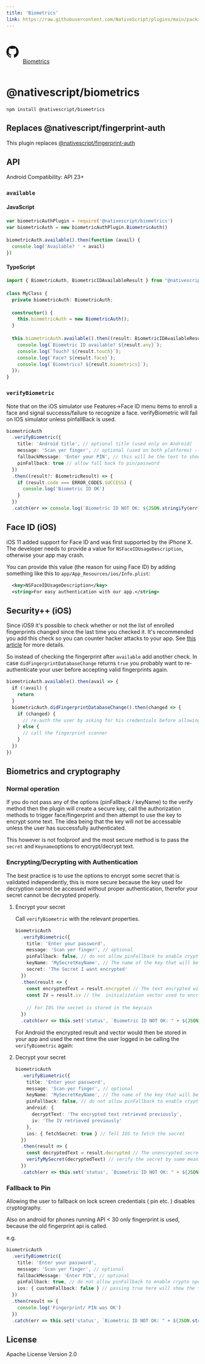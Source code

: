 ```yaml
---
title: 'Biometrics'
link: https://raw.githubusercontent.com/NativeScript/plugins/main/packages/biometrics/README.md
---
```


<div style="width: 100%; padding: 1.2em 0em">
	<img alt="github logo" src="../assets/images/github/GitHub-Mark-32px.png" style="display: inline; margin: 1em 0.5em 1em 0em">
	<a href="https://github.com/NativeScript/plugins/tree/main/packages/biometrics" target="_blank" noopener>Biometrics</a>
</div>

# @nativescript/biometrics

```cli
npm install @nativescript/biometrics
```

## Replaces @nativescript/fingerprint-auth

This plugin replaces [@nativescript/fingerprint-auth](../fingerprint-auth)

## API

Android Compatibility: API 23+

### `available`

#### JavaScript

```js
var biometricAuthPlugin = require('@nativescript/biometrics')
var biometricAuth = new biometricAuthPlugin.BiometricAuth()

biometricAuth.available().then(function (avail) {
  console.log('Available? ' + avail)
})
```

#### TypeScript

```typescript
import { BiometricAuth, BiometricIDAvailableResult } from "@nativescript/biometrics";

class MyClass {
  private biometricAuth: BiometricAuth;

  constructor() {
    this.biometricAuth = new BiometricAuth();
  }

  this.biometricAuth.available().then((result: BiometricIDAvailableResult) => {
    console.log(`Biometric ID available? ${result.any}`);
    console.log(`Touch? ${result.touch}`);
    console.log(`Face? ${result.face}`);
	console.log(`Biometrics? ${result.biometrics}`);
  });
}
```

### `verifyBiometric`

Note that on the iOS simulator use Features->Face ID menu items to enroll a face and signal successs/failure to recognize a face.
verifyBiometric will fail on IOS simulator unless pinfallBack is used.

```typescript
biometricAuth
  .verifyBiometric({
    title: 'Android title', // optional title (used only on Android)
    message: 'Scan yer finger', // optional (used on both platforms) - for FaceID on iOS see the notes about NSFaceIDUsageDescription
    fallbackMessage: 'Enter your PIN', // this will be the text to show for the "fallback" button on the biometric prompt
    pinFallback: true // allow fall back to pin/password
  })
  .then((result?: BiometricResult) => {
    if (result.code === ERROR_CODES.SUCCESS) {
      console.log('Biometric ID OK')
    }
  })
  .catch(err => console.log(`Biometric ID NOT OK: ${JSON.stringify(err)}`))
```

## Face ID (iOS)

iOS 11 added support for Face ID and was first supported by the iPhone X.
The developer needs to provide a value for `NSFaceIDUsageDescription`, otherwise your app may crash.

You can provide this value (the reason for using Face ID) by adding something like this to `app/App_Resources/ios/Info.plist`:

```xml
  <key>NSFaceIDUsageDescription</key>
  <string>For easy authentication with our app.</string>
```

## Security++ (iOS)

Since iOS9 it's possible to check whether or not the list of enrolled fingerprints changed since
the last time you checked it. It's recommended you add this check so you can counter hacker attacks
to your app. See [this article](https://www.linkedin.com/pulse/fingerprint-trojan-per-thorsheim/) for more details.

So instead of checking the fingerprint after `available` add another check.
In case `didFingerprintDatabaseChange` returns `true` you probably want to re-authenticate your user
before accepting valid fingerprints again.

```typescript
biometricAuth.available().then(avail => {
  if (!avail) {
    return
  }
  biometricAuth.didFingerprintDatabaseChange().then(changed => {
    if (changed) {
      // re-auth the user by asking for his credentials before allowing a fingerprint scan again
    } else {
      // call the fingerprint scanner
    }
  })
})
```

## Biometrics and cryptography

### Normal operation

If you do not pass any of the options (pinFallback / keyName) to the verify method then the plugin will create a secure key, call the authorization methods to trigger face/fingerprint and then attempt to use the key to encrypt some text. The idea being that the key will not be accessable unless the user has successfully authenticated.

This however is not foolproof and the most secure method is to pass the `secret` and `Keyname`options to encrypt/decrypt text.

### Encrypting/Decrypting with Authentication

The best practice is to use the options to encrypt some secret that is validated independently, this is more secure because the key used for decryption cannot be accessed without proper authentication, therefor your secret cannot be decrypted properly.

1.  Encrypt your secret

    Call `verifyBiometric` with the relevant properties.

    ```ts
    biometricAuth
      .verifyBiometric({
        title: 'Enter your password',
        message: 'Scan yer finger', // optional
        pinFallback: false, // do not allow pinFallback to enable crypto operations
        keyName: 'MySecretKeyName', // The name of the key that will be created/used
        secret: 'The Secret I want encrypted'
      })
      .then(result => {
        const encryptedText = result.encrypted // The text encrypted with a key named "MySecretKeyName" (Android Only)
        const IV = result.iv // the  initialization vector used to encrypt (Android Only)

        // For IOS the secret is stored in the keycain
      })
      .catch(err => this.set('status', `Biometric ID NOT OK: " + ${JSON.stringify(err)}`))
    ```

    For Android the encrypted result and vector would then be stored in your app and used the next time the user logged in be calling the `verifyBiometric` again:

1.  Decrypt your secret

    ```ts
    biometricAuth
      .verifyBiometric({
        title: 'Enter your password',
        message: 'Scan yer finger', // optional
        keyName: 'MySecretKeyName', // The name of the key that will be created/used
        pinFallback: false, // do not allow pinFallback to enable crypto operations
        android: {
          decryptText: 'The encrypted text retrieved previously',
          iv: 'The IV retrieved previously'
        },
        ios: { fetchSecret: true } // Tell IOS to fetch the secret
      })
      .then(result => {
        const decryptedText = result.decrypted // The unencrypted secret
        verifyMySecret(decryptedText) // verify the secret by some means, e.g. a call to a back end server.
      })
      .catch(err => this.set('status', `Biometric ID NOT OK: " + ${JSON.stringify(err)}`))
    ```

### Fallback to Pin

Allowing the user to fallback on lock screen credentials ( pin etc. ) disables cryptography.

Also on android for phones running API < 30 only fingerprint is used, because the old fingerprint api is called.

e.g.

```ts
biometricAuth
  .verifyBiometric({
    title: 'Enter your password',
    message: 'Scan yer finger', // optional
    fallbackMessage: 'Enter PIN', // optional
    pinFallback: true, // do not allow pinFallback to enable crypto operations
    ios: { customFallback: false } // passing true here will show the fallback message and allow you to handle this in a custom manner.
  })
  .then(result => {
    console.log('Fingerprint/ PIN was OK')
  })
  .catch(err => this.set('status', `Biometric ID NOT OK: " + ${JSON.stringify(err)}`))
```

## License

Apache License Version 2.0
